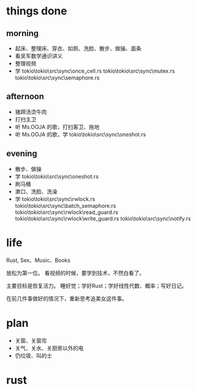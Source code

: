 # things done
## morning
* 起床、整理床、穿衣、如厕、洗脸、散步、做操、面条
* 看吴军数学通识讲义
* 整理视频
* 学 tokio\tokio\src\sync\once_cell.rs
     tokio\tokio\src\sync\mutex.rs
     tokio\tokio\src\sync\semaphore.rs
## afternoon
* 猪蹄汤烫牛肉
* 打扫主卫
* 听 Ms.OOJA 的歌，打扫客卫、拖地
* 听 Ms.OOJA 的歌，学 tokio\tokio\src\sync\oneshot.rs 
## evening
* 散步、做操
* 学 tokio\tokio\src\sync\oneshot.rs
* 刷马桶
* 漱口、洗脸、洗澡
* 学 tokio\tokio\src\sync\rwlock.rs
     tokio\tokio\src\sync\batch_semaphore.rs
     tokio\tokio\src\sync\rwlock\read_guard.rs
     tokio\tokio\src\sync\rwlock\write_guard.rs
     tokio\tokio\src\sync\notify.rs

# life
Rust, Sex、Music、Books

放松为第一位。
看视频的时候，要学到技术，不然白看了。

主要目标是恢复活力。
睡好觉；学好Rust；学好线性代数、概率；写好日记。

在前几件事做好的情况下，重新思考追美女这件事。

# plan
* 关窗、关窗帘
* 关气、关水、关厨房以外的电
* 仍垃圾、叫的士

# rust
